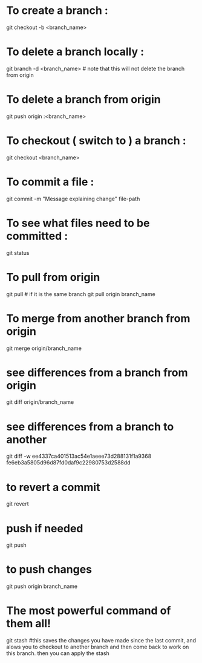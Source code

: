 # To create a branch :
git checkout -b <branch_name>

# To delete a branch locally :
git branch -d <branch_name> # note that this will not delete the branch from origin

# To delete a branch from origin
git push origin :<branch_name>

# To checkout ( switch to ) a branch :
git checkout <branch_name>

# To commit a file :
git commit -m "Message explaining change" file-path

# To see what files need to be committed :
git status

# To pull from origin
git pull # if it is the same branch
git pull origin branch_name

# To merge from another branch from origin
git merge origin/branch_name

# see differences from a branch from origin
git diff origin/branch_name

# see differences from a branch to another
git diff -w ee4337ca401513ac54e1aeee73d288131f1a9368 fe6eb3a5805d96d87fd0daf9c22980753d2588dd

# to revert a commit
git revert <commithash>
# push if needed 
git push

# to push changes
git push origin branch_name

# The most powerful command of them all!
git stash #this saves the changes you have made since the last commit, and alows you to checkout to another branch and then come back to work on this branch. then you can apply the stash
